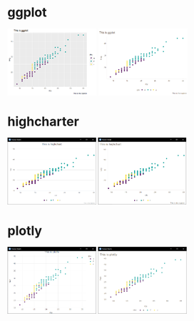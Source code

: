 # ggplot
<img src="img/ggplot-base.png" height="150"/>  <img src="img/ggplot-theme.png" height="150"/>


# highcharter
<img src="img/highcharter-base.png" height="150"/>  <img src="img/highcharter-theme.png" height="150"/>

# plotly
<img src="img/plotly-base.png" height="150"/>  <img src="img/plotly-theme.png" height="150"/>

